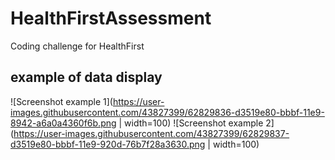 # HealthFirstAssessment
Coding challenge for HealthFirst

## example of data display
![Screenshot example 1](https://user-images.githubusercontent.com/43827399/62829836-d3519e80-bbbf-11e9-8942-a6a0a4360f6b.png | width=100)
![Screenshot example 2](https://user-images.githubusercontent.com/43827399/62829837-d3519e80-bbbf-11e9-920d-76b7f28a3630.png |
width=100)
